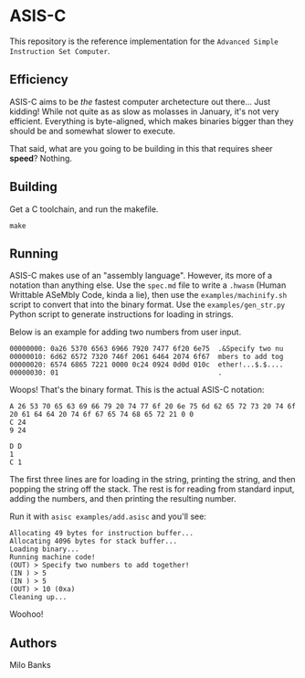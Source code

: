 # ASIS-C
This repository is the reference implementation for the `Advanced Simple Instruction Set Computer`.

## Efficiency
ASIS-C aims to be *the* fastest computer archetecture out there... Just kidding! While not quite as
as slow as molasses in January, it's not very efficient. Everything is byte-aligned, which makes
binaries bigger than they should be and somewhat slower to execute.

That said, what are you going to be building in this that requires sheer **speed**? Nothing.

## Building
Get a C toolchain, and run the makefile.

```
make
```

## Running
ASIS-C makes use of an "assembly language". However, its more of a notation than anything else.
Use the `spec.md` file to write a `.hwasm` (Human Writtable ASeMbly Code, kinda a lie), then use
the `examples/machinify.sh` script to convert that into the binary format.  Use the
`examples/gen_str.py` Python script to generate instructions for loading in strings.

Below is an example for adding two numbers from user input.

```
00000000: 0a26 5370 6563 6966 7920 7477 6f20 6e75  .&Specify two nu
00000010: 6d62 6572 7320 746f 2061 6464 2074 6f67  mbers to add tog
00000020: 6574 6865 7221 0000 0c24 0924 0d0d 010c  ether!...$.$....
00000030: 01                                       .
```

Woops! That's the binary format. This is the actual ASIS-C notation:

```
A 26 53 70 65 63 69 66 79 20 74 77 6f 20 6e 75 6d 62 65 72 73 20 74 6f 20 61 64 64 20 74 6f 67 65 74 68 65 72 21 0 0
C 24
9 24

D D
1
C 1
```

The first three lines are for loading in the string, printing the string, and then popping the
string off the stack. The rest is for reading from standard input, adding the numbers, and then
printing the resulting number.

Run it with `asisc examples/add.asisc` and you'll see:

```
Allocating 49 bytes for instruction buffer...
Allocating 4096 bytes for stack buffer...
Loading binary...
Running machine code!
(OUT) > Specify two numbers to add together!
(IN ) > 5
(IN ) > 5
(OUT) > 10 (0xa)
Cleaning up...
```

Woohoo!

## Authors
Milo Banks

